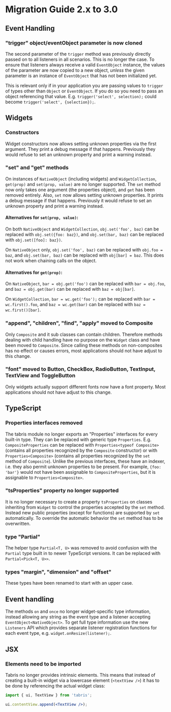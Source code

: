 ---
---
# Migration Guide 2.x to 3.0

## Event Handling

### "trigger" object/eventObject parameter is now cloned

The second parameter of the `trigger` method was previously directly passed on to all listeners in all scenarios. This is no longer the case. To ensure that listeners always receive a valid `EventObject` instance, the values of the parameter are now copied to a new object, *unless* the given parameter is an instance of `EventObject` that has not been initialized yet.

This is relevant only if in your application you are passing values to `trigger` of types other than `Object` or `EventObject`. If you do so you need to pass an object referencing that value. E.g. `trigger('select', selection);` could become `trigger('select', {selection});`.

## Widgets

### Constructors

Widget constructors now allows setting unknown properties via the first argument. They print a debug message if that happens. Previously they would refuse to set an unknown property and print a warning instead.

### "set" and "get" methods

On instances of `NativeObject` (including widgets) and `WidgetCollection`, `get(prop)` and `set(prop, value)` are no longer supported.
The `set` method now only takes one argument (the properties object), and `get` has been removed entirely.
Also, `set` now allows setting unknown properties. It prints a debug message if that happens. Previously it would refuse to set an unknown property and print a warning instead.

#### Alternatives for `set(prop, value)`:

On both `NativeObject` and `WidgetCollection`, `obj.set('foo', baz)` can be replaced with `obj.set({foo: baz})`,
and `obj.set(bar, baz)` can be replaced with `obj.set([foo]: baz})`.

On `NativeObject` only, `obj.set('foo', baz)` can be replaced with `obj.foo = baz`,
and `obj.set(bar, baz)` can be replaced with `obj[bar] = baz`. This does not work when chaining calls on the object.

#### Alternatives for `get(prop)`:

On `NativeObject`, `bar = obj.get('foo')` can be replaced with `bar = obj.foo`,
and `baz = obj.get(bar)` can be replaced with `baz = obj[bar]`.

On `WidgetCollection`, `bar = wc.get('foo');` can be replaced with `bar = wc.first().foo`,
and `baz = wc.get(bar)` can be replaced with `baz = wc.first()[bar]`.

### "append", "children", "find", "apply" moved to Composite

Only `Composite` and it sub classes can contain children. Therefore methods dealing with child handling have no purpose on the `Widget` class and have been moved to `Composite`. Since calling these methods on non-composites has no effect or causes errors, most applications should not have adjust to this change.

### "font" moved to Button, CheckBox, RadioButton, TextInput, TextView and ToggleButton

Only widgets actually support different fonts now have a font property. Most applications should not have adjust to this change.

## TypeScript

### Properties interfaces removed

The tabris module no longer exports an "Properties" interfaces for every built-in type. They can be replaced with generic type `Properties`. E.g. `CompositeProperties` can be replaced with `Properties<typeof Composite>` (contains all properties recognized by the `Composite` constructor) or with `Properties<Composite>` (contains all properties recognized by the `set` method of `Composite`). Unlike the previous interfaces, these have an indexer, i.e. they also permit unknown properties to be present. For example, `{foo: 'bar'}` would not have been assignable to `CompositeProperties`, but it is assignable to `Properties<Composite>`.

### "tsProperties" property no longer supported

It is no longer necessary to create a property `tsProperties` on classes inheriting from `Widget` to control the properties accepted by the `set` method. Instead new public properties (except for functions) are supported by `set` automatically. To override the automatic behavior the `set` method has to be overwritten.

### type "Partial"

The helper type `Partial<T, U>` was removed to avoid confusion with the `Partial` type built in to newer TypeScript versions. It can be replaced with `Partial<Pick<T, U>>`.

### types "margin", "dimension" and "offset"

These types have been renamed to start with an upper case.

## Event handling

The methods `on` and `once` no longer widget-specific type information, instead allowing any string as the event type and a listener accepting `EventObject<NativeObject>`. To get full type information use the new `Listeners` API which provides separate listener registration functions for each event type, e.g. `widget.onResize(listener);`.

## JSX

### Elements need to be imported

Tabris no longer provides intrinsic elements. This means that instead of creating a built-in widget via a lowercase element (`<textView />`) it has to be done by referencing the actual widget class:

```jsx
import { ui, TextView } from 'tabris';

ui.contentView.append(<TextView />);
```
